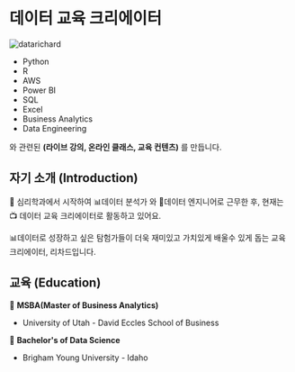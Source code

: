 # 데이터 교육 크리에이터

![datarichard](assets/img/데이터리차드.png)

- Python
- R
- AWS
- Power BI
- SQL
- Excel
- Business Analytics
- Data Engineering

와 관련된 **(라이브 강의, 온라인 클래스, 교육 컨텐츠)** 를 만듭니다.

## 자기 소개 (Introduction)

📖 심리학과에서 시작하여 
📊데이터 분석가 와 🔧데이터 엔지니어로 근무한 후,
현재는 📺 데이터 교육 크리에이터로 활동하고 있어요.

📊데이터로 성장하고 싶은 탐험가들이 더욱 재미있고 가치있게 배울수 있게 돕는 
교육 크리에이터, 리차드입니다.

## 교육 (Education)

🏫 **MSBA(Master of Business Analytics)**

- University of Utah - David Eccles School of Business

🏫 **Bachelor's of Data Science**
- Brigham Young University - Idaho
